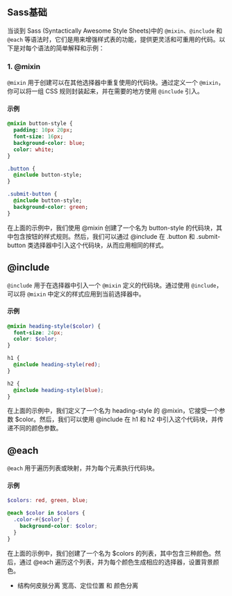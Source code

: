 ## Sass基础

当谈到 Sass (Syntactically Awesome Style Sheets)中的 `@mixin`、`@include` 和 `@each` 等语法时，它们是用来增强样式表的功能，提供更灵活和可重用的代码。以下是对每个语法的简单解释和示例：

### 1. @mixin

`@mixin` 用于创建可以在其他选择器中重复使用的代码块。通过定义一个 `@mixin`，你可以将一组 CSS 规则封装起来，并在需要的地方使用 `@include` 引入。

#### 示例

```sass
@mixin button-style {
  padding: 10px 20px;
  font-size: 16px;
  background-color: blue;
  color: white;
}

.button {
  @include button-style;
}

.submit-button {
  @include button-style;
  background-color: green;
}
```
在上面的示例中，我们使用 @mixin 创建了一个名为 button-style 的代码块，其中包含按钮的样式规则。然后，我们可以通过 @include 在 .button 和 .submit-button 类选择器中引入这个代码块，从而应用相同的样式。



## @include

`@include` 用于在选择器中引入一个 `@mixin` 定义的代码块。通过使用 `@include`，可以将 `@mixin` 中定义的样式应用到当前选择器中。

#### 示例

```scss
@mixin heading-style($color) {
  font-size: 24px;
  color: $color;
}

h1 {
  @include heading-style(red);
}

h2 {
  @include heading-style(blue);
}
```
在上面的示例中，我们定义了一个名为 heading-style 的 @mixin，它接受一个参数 $color。然后，我们可以使用 @include 在 h1 和 h2 中引入这个代码块，并传递不同的颜色参数。


## @each

`@each` 用于遍历列表或映射，并为每个元素执行代码块。

#### 示例

```scss
$colors: red, green, blue;

@each $color in $colors {
  .color-#{$color} {
    background-color: $color;
  }
}
```
在上面的示例中，我们创建了一个名为 $colors 的列表，其中包含三种颜色。然后，通过 @each 遍历这个列表，并为每个颜色生成相应的选择器，设置背景颜色。



- 结构何皮肤分离
  宽高、定位位置 和 颜色分离
  